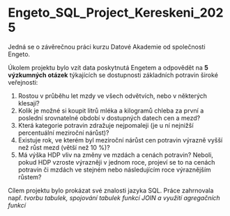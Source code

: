 # Engeto_SQL_Project_Kereskeni_2025

Jedná se o závěrečnou práci kurzu Datové Akademie od společnosti Engeto.

Úkolem projektu bylo vzít data poskytnutá Engetem a odpovědět na **5 výzkumných otázek** týkajících se dostupnosti základních potravin široké veřejnosti: 
  1. Rostou v průběhu let mzdy ve všech odvětvích, nebo v některých klesají?
  2. Kolik je možné si koupit litrů mléka a kilogramů chleba za první a poslední srovnatelné období v dostupných datech cen a mezd?
  3. Která kategorie potravin zdražuje nejpomaleji (je u ní nejnižší percentuální meziroční nárůst)?
  4. Existuje rok, ve kterém byl meziroční nárůst cen potravin výrazně vyšší než růst mezd (větší než 10 %)?
  5. Má výška HDP vliv na změny ve mzdách a cenách potravin? Neboli, pokud HDP vzroste výrazněji v jednom roce, projeví se to na cenách potravin či mzdách ve stejném nebo následujícím roce výraznějším růstem?

Cílem projektu bylo prokázat své znalosti jazyka SQL.
Práce zahrnovala např. *tvorbu tabulek, spojování tabulek funkcí JOIN a využití agregačních funkcí*
